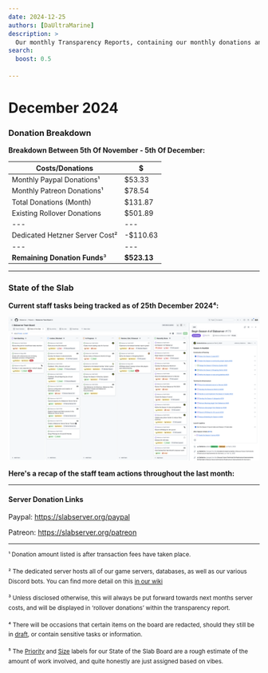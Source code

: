 ```yaml
---
date: 2024-12-25
authors: [DaUltraMarine]
description: >
  Our monthly Transparency Reports, containing our monthly donations and summarising the progress our staff team has made recently.
search:
  boost: 0.5

---
```


# December 2024

### Donation Breakdown
**Breakdown Between 5th Of November - 5th Of December:**

<!-- more -->

Costs/Donations |      $
---|---
Monthly Paypal Donations¹| $53.33
Monthly Patreon Donations¹| $78.54
Total Donations (Month)| $131.87
Existing Rollover Donations| $501.89
---|---
Dedicated Hetzner Server Cost² | -$110.63
---|---
**Remaining Donation Funds**³   |  **$523.13**

---

### State of the Slab

**Current staff tasks being tracked as of 25th December 2024⁴:**

![State of the Slab December 2024](./../../../assets/images/kanban/2024/October.png "State of the Slab December 2024")

**Here's a recap of the staff team actions throughout the last month:**



---

#### Server Donation Links
Paypal: https://slabserver.org/paypal

Patreon: https://slabserver.org/patreon

---

<sup>¹ Donation amount listed is after transaction fees have taken place.</sup>

<sup>² The dedicated server hosts all of our game servers, databases, as well as our various Discord bots. You can find more detail on this [in our wiki](https://github.com/Slabserver/Slabserver-Documentation/wiki/Architecture)</sup>

<sup>³ Unless disclosed otherwise, this will always be put forward towards next months server costs, and will be displayed in ‘rollover donations’ within the transparency report.</sup>

<sup>⁴ There will be occasions that certain items on the board are redacted, should they still be in [draft](https://docs.github.com/en/issues/planning-and-tracking-with-projects/managing-items-in-your-project/adding-items-to-your-project#creating-draft-issues), or contain sensitive tasks or information.</sup>

<sup>⁵ The [Priority](https://github.com/Slabserver/Transparency-Reports/blob/master/Resources/Priority.png) and [Size](https://github.com/Slabserver/Transparency-Reports/blob/master/Resources/Size.png) labels for our State of the Slab Board are a rough estimate of the amount of work involved, and quite honestly are just assigned based on vibes.</sup>
